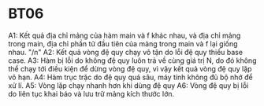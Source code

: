 # BT06
A1:
Kết quả địa chỉ mảng của hàm main và f khác nhau, và địa chỉ mảng trong main, địa chỉ phần tử đầu tiên của mảng trong main và f lại giống nhau. "/n"
A2:
Kết quả vòng đệ quy chạy vô tận do lỗi đệ quy thiếu base case.
A3:
Hàm bị lỗi do không đệ quy luôn trả về cùng giá trị N, do đó không thể chạy tới điều kiện để dừng vòng đệ quy, vì vậy kết quả vòng đệ quy lặp vô hạn.
A4:
Hàm trục trặc do đệ quy quá sâu, máy tính không đủ bộ nhớ để xử lí.
A5:
Vòng lặp chạy nhanh hơn khi dùng đệ quy
A6:
Vòng đệ quy bị lỗi do liên tục khai báo và lưu trữ mảng kích thước lớn.

